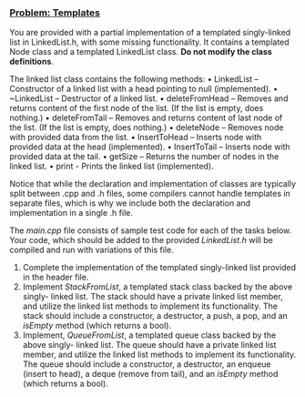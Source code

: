 ### <ins>Problem: Templates</ins>

You are provided with a partial implementation of a templated singly-linked list in LinkedList.h, with some missing functionality. It contains a templated Node
class and a templated LinkedList class. **Do not modify the class definitions**.

The linked list class contains the following methods:
• LinkedList – Constructor of a linked list with a head pointing to null (implemented).
• ~LinkedList – Destructor of a linked list.
• deleteFromHead – Removes and returns content of the first node of the list. (If the
list is empty, does nothing.)
• deleteFromTail – Removes and returns content of last node of the list. (If the list
is empty, does nothing.)
• deleteNode – Removes node with provided data from the list.
• InsertToHead – Inserts node with provided data at the head (implemented).
• InsertToTail – Inserts node with provided data at the tail.
• getSize – Returns the number of nodes in the linked list.
• print - Prints the linked list (implemented).

Notice that while the declaration and implementation of classes are typically split between .cpp and .h files, some compilers cannot handle templates in separate
files, which is why we include both the declaration and implementation in a single .h file.

The *main.cpp* file consists of sample test code for each of the tasks below. Your code, which should be added to the provided *LinkedList.h* will be compiled and run
with variations of this file.

1. Complete the implementation of the templated singly-linked list provided in the header file.
2. Implement *StackFromList*, a templated stack class backed by the above singly- linked list. The stack should have a private linked list member, and utilize the
linked list methods to implement its functionality. The stack should include a constructor, a destructor, a push, a pop, and an *isEmpty* method (which returns a
bool).
3. Implement, *QueueFromList*, a templated queue class backed by the above singly- linked list. The queue should have a private linked list member, and utilize the
linked list methods to implement its functionality. The queue should include a constructor, a destructor, an enqueue (insert to head), a deque (remove from tail),
and an *isEmpty* method (which returns a bool).
 